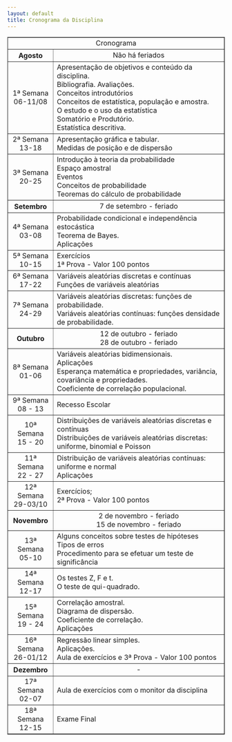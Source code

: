 ```yaml
---
layout: default
title: Cronograma da Disciplina
---
```


<DIV align="center"><CENTER>
<TABLE border="1" cellpadding="5" cellspacing="0">
<tr>
    <td colspan="2", align="center">Cronograma</td>
</tr>
<tr>
    <TH>Agosto</TH>
    <td valign="center" align="center">Não há feriados </td>
</tr>
<tr>
<td valign="center" align="center"> 1ª Semana<BR>
06-11/08<BR>
         </td>  
          <td valign="center" align="left">  Apresentação de objetivos e conteúdo da disciplina.<BR>
  Bibliografia. Avaliações.<BR>
	Conceitos introdutórios<BR>
	Conceitos de estatística, população e amostra.<BR>
	O estudo e o uso da estatística<BR>
	Somatório e Produtório.<BR>
	Estatística descritiva.<BR>
  </td>
  </tr>
 <tr>
<td valign="center" align="center"> 2ª Semana<BR>
13-18<BR>
</td>  
<td valign="center" align="left"> 	Apresentação gráfica e tabular.<BR>
	Medidas de posição e de dispersão<BR>
  </td>
  </tr>
<tr>
<td valign="center" align="center"> 3ª Semana<BR>
20-25<BR>
         </td>  
          <td valign="center" align="left"> 	Introdução à teoria da probabilidade<BR>
	Espaço amostral<BR>
	Eventos<BR>
	Conceitos de probabilidade<BR>
	Teoremas do cálculo de probabilidade<BR>
  </td>
  </tr>
<tr>
    <TH>Setembro</TH> 
    <td valign="center" align="center"> 7 de setembro - feriado </td>
</tr>
 <tr>
<td valign="center" align="center"> 4ª Semana<BR>
03-08<BR>
         </td>  
          <td valign="center" align="left"> 	Probabilidade condicional e independência estocástica<BR>
	Teorema de Bayes.<BR>
	Aplicações<BR>
  </td>
  </tr>
<tr>
<td valign="center" align="center"> 5ª Semana<BR>
10-15<BR>
         </td>  
          <td valign="center" align="left"> 	Exercícios<BR>
	1ª Prova - Valor 100 pontos <BR>
  </td>
  </tr>
<tr>
<td valign="center" align="center"> 6ª Semana<BR>
17-22<BR>
         </td>  
          <td valign="center" align="left"> Variáveis aleatórias discretas e contínuas<BR>
Funções de variáveis aleatórias <BR>
  </td>
  </tr>
<tr>
<td valign="center" align="center"> 7ª Semana<BR>
24-29<BR>
         </td>  
          <td valign="center" align="left"> Variáveis aleatórias discretas: funções de probabilidade.<BR>
Variáveis aleatórias contínuas: funções densidade de probabilidade. <BR>
  </td>
  </tr>
<tr>
    <TH>Outubro</TH>
    <td valign="center" align="center"> 12 de outubro - feriado<BR>
	28 de outubro - feriado <BR>
 </td>
</tr>
<tr>
<td valign="center" align="center"> 8ª Semana<BR>
01-06 <BR>
         </td>  
          <td valign="center" align="left">  Variáveis aleatórias bidimensionais.<BR>
	Aplicações<BR>
	Esperança matemática e propriedades, variância, covariância e propriedades.<BR>
	Coeficiente de correlação populacional.<BR>
  </td>
  </tr>
<tr>
<td valign="center" align="center"> 9ª Semana<BR>
08 - 13 <BR>
         </td>  
          <td valign="center" align="left"> Recesso Escolar
  </td>
  </tr>
<tr>
<td valign="center" align="center"> 10ª Semana<BR>
15 - 20<BR>
         </td>  
          <td valign="center" align="left"> 	Distribuições de variáveis aleatórias discretas e contínuas<BR>
	Distribuições de variáveis aleatórias discretas: uniforme, binomial e Poisson <BR>
  </td>
  </tr>
<tr>
<td valign="center" align="center"> 11ª Semana<BR>
22 - 27 <BR>
         </td>  
          <td valign="center" align="left"> 	Distribuição de variáveis aleatórias contínuas: uniforme e normal<BR>
	Aplicações <BR>
  </td>
  </tr>
<tr>
<td valign="center" align="center"> 12ª Semana<BR>
29-03/10<BR>
         </td>  
          <td valign="center" align="left"> 	Exercícios;<BR>
	2ª Prova - Valor 100 pontos <BR>
  </td>
  </tr>
    <TH>Novembro</TH>
    <td valign="center" align="center">2 de novembro - feriado<BR>
	15 de novembro - feriado <BR>
 </td>
</tr>    
<tr>
<td valign="center" align="center"> 13ª Semana<BR>
05-10 <BR>
         </td>  
          <td valign="center" align="left"> 	Alguns conceitos sobre testes de hipóteses<BR>
	Tipos de erros<BR>
	Procedimento para se efetuar um teste de significância<BR>
  </td>
  </tr>    
<tr>
<td valign="center" align="center"> 14ª Semana<BR>
12-17<BR>
         </td>  
          <td valign="center" align="left"> 	Os testes Z, F e t.<BR>
	O teste de qui-quadrado. <BR>
  </td>
  </tr>    
<tr>
<td valign="center" align="center"> 15ª Semana<BR>
19 - 24<BR>
         </td>  
          <td valign="center" align="left"> 	Correlação amostral.<BR>
	Diagrama de dispersão.<BR>
	Coeficiente de correlação.<BR>
	Aplicações <BR>
  </td>
  </tr>    
<tr>
<td valign="center" align="center"> 16ª Semana<BR>
26-01/12<BR>
         </td>  
          <td valign="center" align="left"> 	Regressão linear simples.<BR>
	Aplicações.<BR>
	Aula de exercícios e 3ª Prova - Valor 100 pontos<BR>
  </td>
  </tr>
<tr>
    <TH>Dezembro</TH>
    <td valign="center" align="center"> - </td>
</tr>
<tr>
<td valign="center" align="center"> 17ª Semana<BR>
02-07<BR>
         </td>  
          <td valign="center" align="left"> 	Aula de exercícios com o monitor da disciplina<BR>
  </td>
  </tr>
<tr>
<td valign="center" align="center"> 18ª Semana<BR>
12-15<BR>
         </td>  
          <td valign="center" align="left"> 	Exame Final
  </td>
  </tr>
</TABLE>
</CENTER></DIV>
